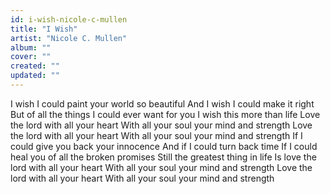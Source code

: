 ```yaml
---
id: i-wish-nicole-c-mullen
title: "I Wish"
artist: "Nicole C. Mullen"
album: ""
cover: ""
created: ""
updated: ""
---
```


I wish I could paint your world so beautiful
And I wish I could make it right
But of all the things I could ever want for you
I wish this more than life
Love the lord with all your heart
With all your soul your mind and strength
Love the lord with all your heart
With all your soul your mind and strength
If I could give you back your innocence
And if I could turn back time
If I could heal you of all the broken promises
Still the greatest thing in life
Is love the lord with all your heart
With all your soul your mind and strength
Love the lord with all your heart
With all your soul your mind and strength